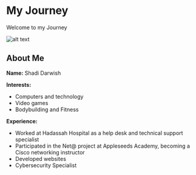 # My Journey
Welcome to my Journey

![alt text](https://i.ibb.co/dkrwVxc/Screenshot-2024-08-07-205639.png)
## About Me

**Name:** Shadi Darwish

**Interests:**
- Computers and technology
- Video games 
- Bodybuilding and Fitness

**Experience:**
- Worked at Hadassah Hospital as a help desk and technical support specialist
- Participated in the Net@ project at Appleseeds Academy, becoming a Cisco networking instructor
- Developed websites
- Cybersecurity Specialist
